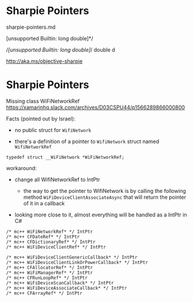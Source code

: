 # Sharpie Pointers

sharpie-pointers.md

[unsupported Builtin: long double]*/

/*[unsupported Builtin: long double]*/ double d

http://aka.ms/objective-sharpie

# Sharpie Pointers

Missing class WiFiNetworkRef
https://xamarinhq.slack.com/archives/D03CSPU44/p1566289866000800

Facts (pointed out by Israel):

*   no public struct for `WifiNetwork`

*   there's a definition of a pointer to `WifiNetwork` struct named `WifiNetworkRef`

```
typedef struct __WiFiNetwork *WiFiNetworkRef;
```

workaround:

*   change all WifiNetworkRef to IntPtr

    *   the way to get the pointer to WifiNetwork is by calling the following method 
        `WiFiDeviceClientAssociateAsync` that will return the pointer of it in a callback

*   looking more close to it, almost everything will be handled as a IntPtr in C#


```
/* mc++ WiFiNetworkRef* */ IntPtr
/* mc++ CFDateRef* */ IntPtr
/* mc++ CFDictionaryRef* */ IntPtr
/* mc++ WiFiDeviceClientRef* */ IntPtr

/* mc++ WiFiDeviceClientGenericCallback* */ IntPtr
/* mc++ WiFiDeviceClientLinkOrPowerCallback* */ IntPtr
/* mc++ CFAllocatorRef* */ IntPtr
/* mc++ WiFiManagerRef* */ IntPtr
/* mc++ CFRunLoopRef* */ IntPtr
/* mc++ WiFiDeviceScanCallback* */ IntPtr
/* mc++ WiFiDeviceAssociateCallback* */ IntPtr
/* mc++ CFArrayRef* */ IntPtr


```
